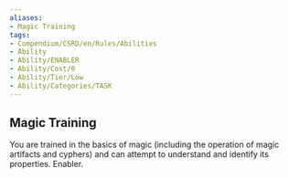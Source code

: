 ```yaml
---
aliases:
- Magic Training
tags:
- Compendium/CSRD/en/Rules/Abilities
- Ability
- Ability/ENABLER
- Ability/Cost/0
- Ability/Tier/Low
- Ability/Categories/TASK
---
```


  
## Magic Training  
You are trained in the basics of magic (including the operation of magic artifacts and cyphers) and can attempt to understand and identify its properties. Enabler. 